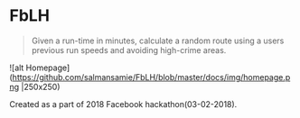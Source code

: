 # FbLH
> Given a run-time in minutes, calculate a random route using a users previous run speeds and avoiding high-crime 
areas. 

![alt Homepage](https://github.com/salmansamie/FbLH/blob/master/docs/img/homepage.png |250x250)



Created as a part of 2018 Facebook hackathon(03-02-2018).
